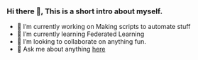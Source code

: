 ### Hi there 👋, This is a short intro about myself.



- 🔭 I’m currently working on Making scripts to automate stuff
- 🌱 I’m currently learning Federated Learning 
- 👯 I’m looking to collaborate on anything fun.
- 💬 Ask me about anything [here](https://github.com/SRagavendar/SRagavendar/issues) 
